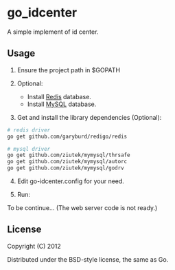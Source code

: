go_idcenter
===========

A simple implement of id center.

## Usage

1. Ensure the project path in $GOPATH

2. Optional: 
   - Install [Redis](http://redis.io/) database.
   - Install [MySQL](http://www.mysql.com) database.

3. Get and install the library dependencies (Optional): 

```bash
# redis driver
go get github.com/garyburd/redigo/redis

# mysql driver
go get github.com/ziutek/mymysql/thrsafe
go get github.com/ziutek/mymysql/autorc
go get github.com/ziutek/mymysql/godrv
```
4. Edit go-idcenter.config for your need.

5. Run:

To be continue... (The web server code is not ready.)

## License
 
Copyright (C) 2012

Distributed under the BSD-style license, the same as Go.